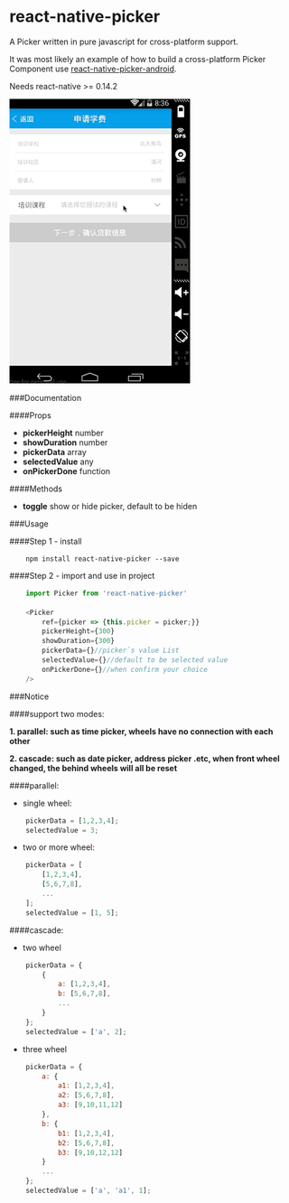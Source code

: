 # react-native-picker

A Picker written in pure javascript for cross-platform support.

It was most likely an example of how to build a cross-platform Picker Component use [react-native-picker-android](https://github.com/beefe/react-native-picker-android).

Needs react-native >= 0.14.2

![ui](./doc/ui.gif)

###Documentation

####Props
- <b>pickerHeight</b> number
- <b>showDuration</b> number
- <b>pickerData</b> array
- <b>selectedValue</b> any
- <b>onPickerDone</b> function

####Methods
- <b>toggle</b> show or hide picker, default to be hiden

###Usage

####Step 1 - install

```
	npm install react-native-picker --save
```

####Step 2 - import and use in project

```javascript
	import Picker from 'react-native-picker'
	
	<Picker
		ref={picker => {this.picker = picker;}}
		pickerHeight={300}
		showDuration={300}
		pickerData={}//picker`s value List
		selectedValue={}//default to be selected value
		onPickerDone={}//when confirm your choice
	/>
```

###Notice

####support two modes:

<b>1. parallel: such as time picker, wheels have no connection with each other</b>

<b>2. cascade: such as date picker, address picker .etc, when front wheel changed, the behind wheels will all be reset</b>

####parallel:

- single wheel:

```javascript
	pickerData = [1,2,3,4];
	selectedValue = 3;
```

- two or more wheel:

```javascript
	pickerData = [
		[1,2,3,4],
		[5,6,7,8],
		...
	];
	selectedValue = [1, 5];
```

####cascade:

- two wheel

```javascript
	pickerData = {
		{
			a: [1,2,3,4],
			b: [5,6,7,8],
			...
		}
	};
	selectedValue = ['a', 2];
```

- three wheel

```javascript
	pickerData = {
		a: {
			a1: [1,2,3,4],
			a2: [5,6,7,8],
			a3: [9,10,11,12]
		},
		b: {
			b1: [1,2,3,4],
			b2: [5,6,7,8],
			b3: [9,10,12,12]
		}
		...
	};
	selectedValue = ['a', 'a1', 1];
```
